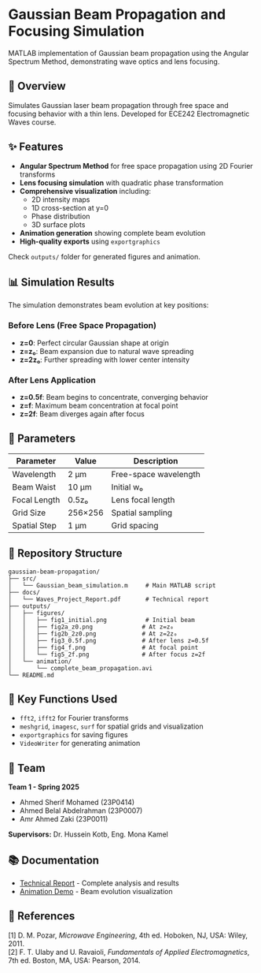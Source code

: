 # Gaussian Beam Propagation and Focusing Simulation

MATLAB implementation of Gaussian beam propagation using the Angular Spectrum Method, demonstrating wave optics and lens focusing.

## 🔬 Overview

Simulates Gaussian laser beam propagation through free space and focusing behavior with a thin lens. Developed for ECE242 Electromagnetic Waves course.

## ✨ Features

- **Angular Spectrum Method** for free space propagation using 2D Fourier transforms
- **Lens focusing simulation** with quadratic phase transformation
- **Comprehensive visualization** including:
  - 2D intensity maps
  - 1D cross-section at y=0
  - Phase distribution
  - 3D surface plots
- **Animation generation** showing complete beam evolution
- **High-quality exports** using `exportgraphics`


Check `outputs/` folder for generated figures and animation.

## 📊 Simulation Results

The simulation demonstrates beam evolution at key positions:

### Before Lens (Free Space Propagation)
- **z=0**: Perfect circular Gaussian shape at origin
- **z=z₀**: Beam expansion due to natural wave spreading  
- **z=2z₀**: Further spreading with lower center intensity

### After Lens Application
- **z=0.5f**: Beam begins to concentrate, converging behavior
- **z=f**: Maximum beam concentration at focal point
- **z=2f**: Beam diverges again after focus

## 🔧 Parameters

| Parameter | Value | Description |
|-----------|-------|-------------|
| Wavelength | 2 μm | Free-space wavelength |
| Beam Waist | 10 μm | Initial w₀ |
| Focal Length | 0.5z₀ | Lens focal length |
| Grid Size | 256×256 | Spatial sampling |
| Spatial Step | 1 μm | Grid spacing |

## 📁 Repository Structure

```
gaussian-beam-propagation/
├── src/
│   └── Gaussian_beam_simulation.m     # Main MATLAB script
├── docs/
│   └── Waves_Project_Report.pdf       # Technical report
├── outputs/
│   ├── figures/
│   │   ├── fig1_initial.png           # Initial beam
│   │   ├── fig2a_z0.png              # At z=z₀
│   │   ├── fig2b_2z0.png             # At z=2z₀
│   │   ├── fig3_0.5f.png             # After lens z=0.5f
│   │   ├── fig4_f.png                # At focal point
│   │   └── fig5_2f.png               # After focus z=2f
│   └── animation/
│       └── complete_beam_propagation.avi
└── README.md
```

## 🔬 Key Functions Used

- `fft2`, `ifft2` for Fourier transforms
- `meshgrid`, `imagesc`, `surf` for spatial grids and visualization
- `exportgraphics` for saving figures
- `VideoWriter` for generating animation

## 👥 Team

**Team 1 - Spring 2025**
- Ahmed Sherif Mohamed (23P0414)
- Ahmed Belal Abdelrahman (23P0007)  
- Amr Ahmed Zaki (23P0011)

**Supervisors:** Dr. Hussein Kotb, Eng. Mona Kamel

## 📚 Documentation

- [Technical Report](docs/Waves_Project_Report.pdf) - Complete analysis and results
- [Animation Demo](outputs/animation/complete_beam_propagation.avi) - Beam evolution visualization

## 📖 References

[1] D. M. Pozar, *Microwave Engineering*, 4th ed. Hoboken, NJ, USA: Wiley, 2011.  
[2] F. T. Ulaby and U. Ravaioli, *Fundamentals of Applied Electromagnetics*, 7th ed. Boston, MA, USA: Pearson, 2014.


